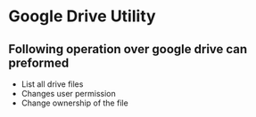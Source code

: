 # Google Drive Utility

## Following operation over google drive can preformed

- List all drive files
- Changes user permission
- Change ownership of the file